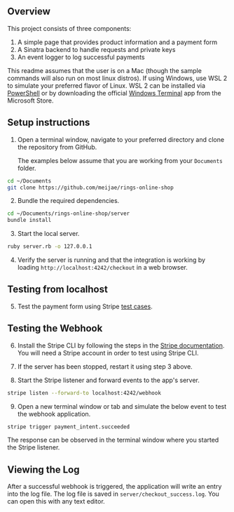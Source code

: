 ## Overview
This project consists of three components:
1. A simple page that provides product information and a payment form
2. A Sinatra backend to handle requests and private keys
3. An event logger to log successful payments

This readme assumes that the user is on a Mac (though the sample commands will also run on most linux distros).
If using Windows, use WSL 2 to simulate your preferred flavor of Linux. WSL 2
can be installed via
[PowerShell](https://docs.microsoft.com/en-us/windows/wsl/install-win10) or by
downloading the official [Windows
Terminal](https://www.microsoft.com/en-ca/p/windows-terminal/9n0dx20hk701) app from the Microsoft Store.

## Setup instructions

1. Open a terminal window, navigate to your preferred directory and clone the
   repository from GitHub.

   The examples below assume that you are working from your `Documents` folder.

```bash
cd ~/Documents
git clone https://github.com/meijae/rings-online-shop
```

2. Bundle the required dependencies.

```bash
cd ~/Documents/rings-online-shop/server
bundle install
```

3. Start the local server.

```bash
ruby server.rb -o 127.0.0.1
```

4. Verify the server is running and that the integration is working by loading
   `http://localhost:4242/checkout` in a web browser.
   

## Testing from localhost
5. Test the payment form using Stripe [test cases](https://stripe.com/docs/payments/accept-a-payment#web-test-integration).


## Testing the Webhook
6. Install the Stripe CLI by following the steps in the [Stripe documentation](https://stripe.com/docs/payments/handling-payment-events#install-cli). You will need a Stripe account in order to test using Stripe CLI.

7. If the server has been stopped, restart it using step 3 above.

8. Start the Stripe listener and forward events to the app's server.

```bash
stripe listen --forward-to localhost:4242/webhook
```

9. Open a new terminal window or tab and simulate the below event to test the webhook application.

```bash
stripe trigger payment_intent.succeeded
```

The response can be observed in the terminal window where you started the Stripe listener.

## Viewing the Log
After a successful webhook is triggered, the application will write an entry
into the log file. The log file is saved in `server/checkout_success.log`. You
can open this with any text editor.
